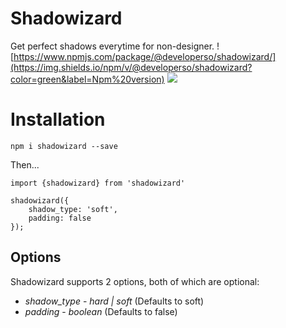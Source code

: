 # Shadowizard

Get perfect shadows everytime for non-designer.
![https://www.npmjs.com/package/@developerso/shadowizard/](https://img.shields.io/npm/v/@developerso/shadowizard?color=green&label=Npm%20version)
![](https://img.shields.io/npm/dw/@developerso/shadowizard)

# Installation

`npm i shadowizard --save`

Then...

```
import {shadowizard} from 'shadowizard'

shadowizard({
    shadow_type: 'soft',
    padding: false
});

```

## Options

Shadowizard supports 2 options, both of which are optional:

* *shadow_type* - _hard | soft_ (Defaults to soft)
* *padding* - _boolean_ (Defaults to false)

